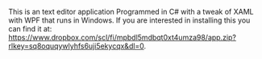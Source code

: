 This is an text editor application Programmed in C# with a tweak of XAML with WPF that runs in Windows. If you are interested in installing this you can find it at: https://www.dropbox.com/scl/fi/mpbdl5mdbqt0xt4umza98/app.zip?rlkey=sq8oquqywlyhfs6uji5ekycqx&dl=0.
